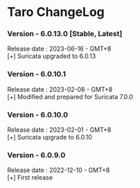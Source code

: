 # Taro ChangeLog

### Version - 6.0.13.0 [Stable, Latest]  
Release date : 2023-06-16 - GMT+8  
[+] Suricata upgraded to 6.0.13    

### Version - 6.0.10.1  
Release date : 2023-02-08 - GMT+8  
[+] Modified and prepared for Suricata 7.0.0    

### Version - 6.0.10.0  
Release date : 2023-02-01 - GMT+8  
[+] Suricata upgrade to 6.0.10  

### Version - 6.0.9.0   
Release date : 2022-12-10 - GMT+8  
[+] First release  

